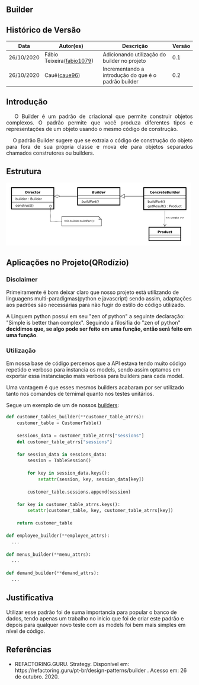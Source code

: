 ## Builder

## Histórico de Versão

<table>
  <thead>
    <tr>
      <th>Data</th>
      <th>Autor(es)</th>
      <th>Descrição</th>
      <th>Versão</th>
    </tr>
  </thead>

  <tbody>
    <tr>
      <td>26/10/2020</td>
      <td>
        Fábio Teixeira(<a target="blank" href="https://github.com/fabio1079">fabio1079</a>)
      </td>
      <td>Adicionando utilização do builder no projeto</td>
      <td>0.1</td>
    </tr>
    <tr>
      <td>26/10/2020</td>
      <td>
        Cauê(<a target="blank" href="https://github.com/caue96">caue96</a>)
      </td>
      <td>Incrementando a introdução do que é o padrão builder</td>
      <td>0.2</td>
    </tr>
  </tbody>
</table>

## Introdução

<p align="justify">&emsp;
O Builder é um padrão de criacional que permite construir objetos complexos. O padrão permite que você produza diferentes tipos e representações de um objeto usando o mesmo código de construção.
</p>
<p align="justify">&emsp;
O padrão Builder sugere que se extraia o código de construção do objeto para fora de sua própria classe e mova ele para objetos separados chamados construtores ou builders. 
</p>

## Estrutura

![Estrutura Strategy](../../images/design_patterns/builder.png)

## Aplicações no Projeto(QRodízio)

### Disclaimer

Primeiramente é bom deixar claro que nosso projeto está utilizando de linguagens multi-paradigmas(python e javascript) sendo assim, adaptações aos padrões são necessárias para não fugir do estilo do código utilizado.

A Linguem python possui em seu "zen of python" a seguinte declaração: "Simple is better than complex". Seguindo a filosifia do "zen of python" **decidimos que, se algo pode ser feito em uma função, então será feito em uma função**.

### Utilização

Em nossa base de código percemos que a API estava tendo muito código repetido e verboso para instancia os models, sendo assim optamos em exportar essa instanciação mais verbosa para builders para cada model.

Uma vantagem é que esses mesmos builders acabaram por ser utilizado tanto nos comandos de ternimal quanto nos testes unitários.

Segue um exemplo de um de nossos [builders](https://github.com/UnBArqDsw/2020.1_G10_QRodizio_Backend/blob/develop/qrodizio/builders.py):

```python
def customer_tables_builder(**customer_table_atrrs):
    customer_table = CustomerTable()

    sessions_data = customer_table_atrrs["sessions"]
    del customer_table_atrrs["sessions"]

    for session_data in sessions_data:
        session = TableSession()

        for key in session_data.keys():
            setattr(session, key, session_data[key])

        customer_table.sessions.append(session)

    for key in customer_table_atrrs.keys():
        setattr(customer_table, key, customer_table_atrrs[key])

    return customer_table

def employee_builder(**employee_attrs):
  ...

def menus_builder(**menu_attrs):
  ...

def demand_builder(**demand_attrs):
  ...
```

## Justificativa

Utilizar esse padrão foi de suma importancia para popular o banco de dados, tendo apenas um trabalho no inicio que foi de criar este padrão e depois para qualquer novo teste com as models foi bem mais simples em nível de código.

## Referências

<ul>
<li>
REFACTORING.GURU. Strategy. Disponível em: https://refactoring.guru/pt-br/design-patterns/builder . Acesso em: 26 de outubro. 2020.
</li>
</ul>

